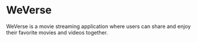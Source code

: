 # WeVerse
WeVerse is a movie streaming application where users can share and enjoy their favorite movies and videos together.
